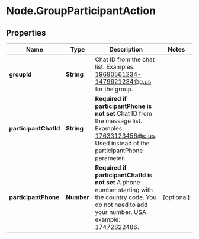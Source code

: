 # Node.GroupParticipantAction

## Properties

Name | Type | Description | Notes
------------ | ------------- | ------------- | -------------
**groupId** | **String** | Chat ID from the chat list. Examples: 19680561234-1479621234@g.us for the group. | 
**participantChatId** | **String** | **Required if participantPhone is not set**  Chat ID from the message list. Examples: 17633123456@c.us. Used instead of the participantPhone parameter. | 
**participantPhone** | **Number** | **Required if participantChatId is not set**  A phone number starting with the country code. You do not need to add your number.   USA example: 17472822486. | [optional] 


